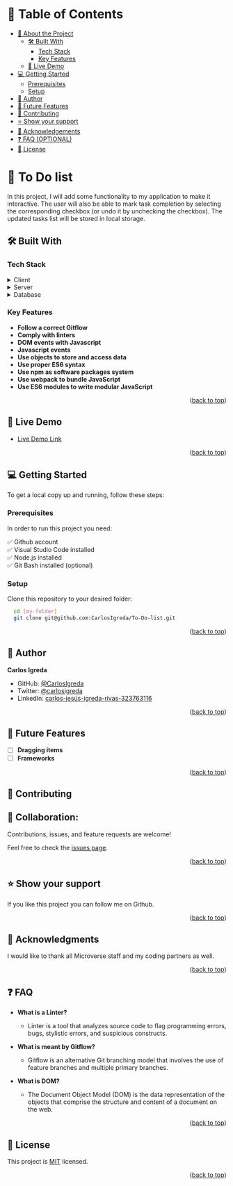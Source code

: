 <a name="readme-top"></a>

# 📗 Table of Contents

- [📖 About the Project](#about-project)
  - [🛠 Built With](#built-with)
    - [Tech Stack](#tech-stack)
    - [Key Features](#key-features)
  - [🚀 Live Demo](#live-demo)
- [💻 Getting Started](#getting-started)
  - [Prerequisites](#prerequisites)
  - [Setup](#setup)
- [👥 Author](#author)
- [🔭 Future Features](#future-features)
- [🤝 Contributing](#contributing)
- [⭐️ Show your support](#support)
- [🙏 Acknowledgements](#acknowledgements)
- [❓ FAQ (OPTIONAL)](#faq)
- [📝 License](#license)

# 📖 To Do list <a name="about-project"></a>

In this project, I will add some functionality to my application to make it interactive. The user will also be able to mark task completion by selecting the corresponding checkbox (or undo it by unchecking the checkbox). The updated tasks list will be stored in local storage.

## 🛠 Built With <a name="built-with"></a>

### Tech Stack <a name="tech-stack"></a>

<details>
  <summary>Client</summary>
  <ul>
    <li><a href="https://www.hostinger.com/tutorials/what-is-html">HTML</a></li>
    <li><a href="https://www.hostinger.com/tutorials/what-is-css">CSS</a></li>
    <li><a href="https://www.hostinger.com/tutorials/what-is-javascript">JAVASCRIPT</a></li>
  </ul>
</details>

<details>
  <summary>Server</summary>
  <ul>
    <li>N/A</li>
  </ul>
</details>

<details>
<summary>Database</summary>
  <ul>
    <li>N/A</li>
  </ul>
</details>

### Key Features <a name="key-features"></a>

- **Follow a correct Gitflow**
- **Comply with linters**
- **DOM events with Javascript**
- **Javascript events**
- **Use objects to store and access data**
- **Use proper ES6 syntax**
- **Use npm as software packages system**
- **Use webpack to bundle JavaScript**
- **Use ES6 modules to write modular JavaScript**

<p align="right">(<a href="#readme-top">back to top</a>)</p>

## 🚀 Live Demo <a name="live-demo"></a>

- [Live Demo Link](https://carlosigreda.github.io/To-Do-list/dist)

<p align="right">(<a href="#readme-top">back to top</a>)</p>

## 💻 Getting Started <a name="getting-started"></a>

To get a local copy up and running, follow these steps:

### Prerequisites

In order to run this project you need:

✅ Github account <br>
✅ Visual Studio Code installed <br>
✅ Node.js installed <br>
✅ Git Bash installed (optional)   

### Setup

Clone this repository to your desired folder:

```sh
  cd [my-folder]
  git clone git@github.com:CarlosIgreda/To-Do-list.git
```

<p align="right">(<a href="#readme-top">back to top</a>)</p>

## 👥 Author <a name="author"></a>

**Carlos Igreda**
- GitHub: [@CarlosIgreda](https://github.com/CarlosIgreda)
- Twitter: [@carlosigreda](https://twitter.com/carlosigreda)
- LinkedIn: [carlos-jesús-igreda-rivas-323763116](https://www.linkedin.com/in/carlos-jes%C3%BAs-igreda-rivas-323763116/)

<p align="right">(<a href="#readme-top">back to top</a>)</p>

## 🔭 Future Features <a name="future-features"></a>

- [ ] **Dragging items**
- [ ] **Frameworks**

<p align="right">(<a href="#readme-top">back to top</a>)</p>

## 🤝 Contributing <a name="contributing"></a>

## 👤 Collaboration:

Contributions, issues, and feature requests are welcome!

Feel free to check the [issues page](https://github.com/CarlosIgreda/To-Do-list/issues).

<p align="right">(<a href="#readme-top">back to top</a>)</p>

## ⭐️ Show your support <a name="support"></a>

If you like this project you can follow me on Github.

<p align="right">(<a href="#readme-top">back to top</a>)</p>

## 🙏 Acknowledgments <a name="acknowledgements"></a>

I would like to thank all Microverse staff and my coding partners as well.

<p align="right">(<a href="#readme-top">back to top</a>)</p>

## ❓ FAQ <a name="faq"></a>

- **What is a Linter?**

  - Linter is a tool that analyzes source code to flag programming errors, bugs, stylistic errors, and suspicious constructs.

- **What is meant by Gitflow?**

  - Gitflow is an alternative Git branching model that involves the use of feature branches and multiple primary branches.

- **What is DOM?**

  - The Document Object Model (DOM) is the data representation of the objects that comprise the structure and content of a document on the web. 
  
<p align="right">(<a href="#readme-top">back to top</a>)</p>


## 📝 License <a name="license"></a>

This project is [MIT](./LICENSE) licensed.

<p align="right">(<a href="#readme-top">back to top</a>)</p>


